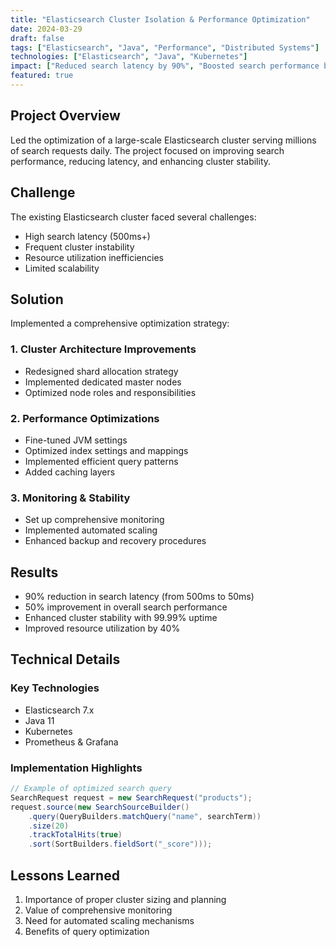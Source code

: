 ```yaml
---
title: "Elasticsearch Cluster Isolation & Performance Optimization"
date: 2024-03-29
draft: false
tags: ["Elasticsearch", "Java", "Performance", "Distributed Systems"]
technologies: ["Elasticsearch", "Java", "Kubernetes"]
impact: ["Reduced search latency by 90%", "Boosted search performance by 50%"]
featured: true
---
```


## Project Overview

Led the optimization of a large-scale Elasticsearch cluster serving millions of search requests daily. The project focused on improving search performance, reducing latency, and enhancing cluster stability.

## Challenge

The existing Elasticsearch cluster faced several challenges:
- High search latency (500ms+)
- Frequent cluster instability
- Resource utilization inefficiencies
- Limited scalability

## Solution

Implemented a comprehensive optimization strategy:

### 1. Cluster Architecture Improvements
- Redesigned shard allocation strategy
- Implemented dedicated master nodes
- Optimized node roles and responsibilities

### 2. Performance Optimizations
- Fine-tuned JVM settings
- Optimized index settings and mappings
- Implemented efficient query patterns
- Added caching layers

### 3. Monitoring & Stability
- Set up comprehensive monitoring
- Implemented automated scaling
- Enhanced backup and recovery procedures

## Results

- 90% reduction in search latency (from 500ms to 50ms)
- 50% improvement in overall search performance
- Enhanced cluster stability with 99.99% uptime
- Improved resource utilization by 40%

## Technical Details

### Key Technologies
- Elasticsearch 7.x
- Java 11
- Kubernetes
- Prometheus & Grafana

### Implementation Highlights
```java
// Example of optimized search query
SearchRequest request = new SearchRequest("products");
request.source(new SearchSourceBuilder()
    .query(QueryBuilders.matchQuery("name", searchTerm))
    .size(20)
    .trackTotalHits(true)
    .sort(SortBuilders.fieldSort("_score")));
```

## Lessons Learned

1. Importance of proper cluster sizing and planning
2. Value of comprehensive monitoring
3. Need for automated scaling mechanisms
4. Benefits of query optimization 